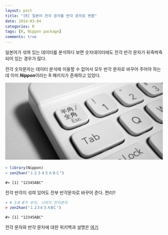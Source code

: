 ```yaml
---
layout: post
title: "[R] 일본어 전각 문자를 반각 문자로 변환"
date: 2014-03-04
categories: R
tags: [R, Nippon package]
comments: true
---
```




일본어가 섞여 있는 데이터를 분석하다 보면 숫자데이터에도 전각 반각 문자가 뒤죽박죽되어 있는 경우가 많다. 

전각 숫자문자는 데이터 분석에 이용할 수 없어서 모두 반각 문자로 바꾸어 주어야 하는데 이미 ***Nippon***이라는 R 패키지가 존재하고 있었다. 

<!--more-->
![](/images/keyboard.png)


```r
> library(Nippon)
> zen2han("１２３４５ＡＢＣ")
```

```
#> [1] "12345ABC"
```

전각 반각이 섞여 있어도 전부 반각문자로 바꾸어 준다. 
편리!!


```r
> # 3과 B가 반각, 나머지 전각문자
> zen2han("１２3４５ＡBＣ")
```

```
#> [1] "12345ABC"
```

전각 문자와 반각 문자에 대한 위키백과 설명은 [여기](http://ko.wikipedia.org/wiki/%EC%A0%84%EA%B0%81_%EB%AC%B8%EC%9E%90%EC%99%80_%EB%B0%98%EA%B0%81_%EB%AC%B8%EC%9E%90)
